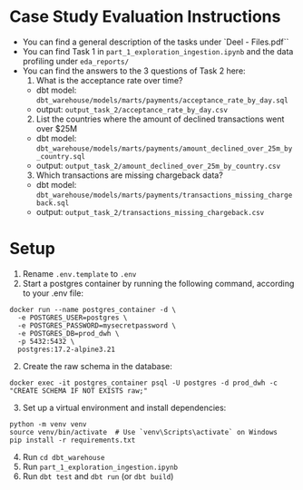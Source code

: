 # Case Study Evaluation Instructions
- You can find a general description of the tasks under `Deel - Files.pdf``
- You can find Task 1 in `part_1_exploration_ingestion.ipynb` and the data profiling under `eda_reports/`
- You can find the answers to the 3 questions of Task 2 here:
  1. What is the acceptance rate over time?
    - dbt model: `dbt_warehouse/models/marts/payments/acceptance_rate_by_day.sql`
    - output: `output_task_2/acceptance_rate_by_day.csv`
  2. List the countries where the amount of declined transactions went over $25M
    - dbt model: `dbt_warehouse/models/marts/payments/amount_declined_over_25m_by_country.sql`
    - output: `output_task_2/amount_declined_over_25m_by_country.csv`
  3. Which transactions are missing chargeback data?
    - dbt model: `dbt_warehouse/models/marts/payments/transactions_missing_chargeback.sql`
    - output: `output_task_2/transactions_missing_chargeback.csv`


# Setup
1. Rename `.env.template` to `.env`
1. Start a postgres container by running the following command, according to your .env file:
```
docker run --name postgres_container -d \
  -e POSTGRES_USER=postgres \
  -e POSTGRES_PASSWORD=mysecretpassword \
  -e POSTGRES_DB=prod_dwh \
  -p 5432:5432 \
  postgres:17.2-alpine3.21
```
2. Create the raw schema in the database:
```
docker exec -it postgres_container psql -U postgres -d prod_dwh -c "CREATE SCHEMA IF NOT EXISTS raw;"
```
3. Set up a virtual environment and install dependencies:
```
python -m venv venv  
source venv/bin/activate  # Use `venv\Scripts\activate` on Windows  
pip install -r requirements.txt  
```
4. Run `cd dbt_warehouse`
5. Run `part_1_exploration_ingestion.ipynb`
6. Run `dbt test` and `dbt run` (or `dbt build`)